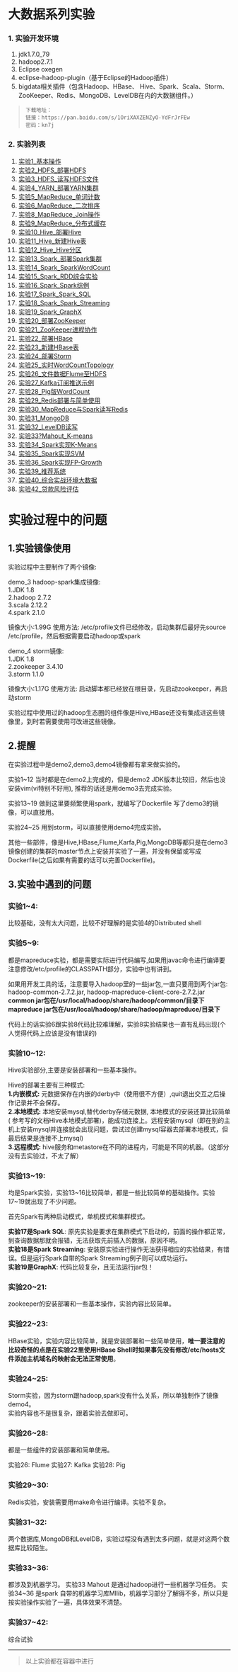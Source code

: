 ﻿# 大数据系列实验

### 1. 实验开发环境 
1. jdk1.7.0_79 
1. hadoop2.7.1 
1. Eclipse oxegen
2. eclipse-hadoop-plugin（基于Eclipse的Hadoop插件）
1. bigdata相关插件（包含Hadoop、HBase、 Hive、Spark、Scala、Storm、ZooKeeper、Redis、MongoDB、LevelDB在内的大数据组件。）
>     下载地址： 
>     链接：https://pan.baidu.com/s/1OriXAXZENZyO-YdFrJrFEw
>     密码：kn7j

### 2. 实验列表
1. [实验1_基本操作](./实验1_基本操作.md)
1. [实验2_HDFS_部署HDFS](./实验2_HDFS_部署HDFS.md)
1. [实验3_HDFS_读写HDFS文件](./实验3_HDFS_读写HDFS文件.md)
1. [实验4_YARN_部署YARN集群](./实验4_YARN_部署YARN集群.md)
1. [实验5_MapReduce_单词计数](./实验5_MapReduce_单词计数.md)
1. [实验6_MapReduce_二次排序](./实验6_MapReduce_二次排序.md)
1. [实验8_MapReduce_Join操作](./实验8_MapReduce_Join操作.md)
1. [实验9_MapReduce_分布式缓存](./实验9_MapReduce_分布式缓存.md)
1. [实验10_Hive_部署Hive](./实验10_Hive_部署Hive.md)
1. [实验11_Hive_新建Hive表](./实验11_Hive_新建Hive表.md)
1. [实验12_Hive_Hive分区](./实验12_Hive_Hive分区.md)
1. [实验13_Spark_部署Spark集群](./实验13_Spark_部署Spark集群.md)
1. [实验14_Spark_SparkWordCount](./实验14_Spark_SparkWordCount.md)
1. [实验15_Spark_RDD综合实验](./实验15_Spark_RDD综合实验.md)
1. [实验16_Spark_Spark综例](./实验16_Spark_Spark综例.md)
1. [实验17_Spark_Spark_SQL](./实验17_Spark_Spark_SQL.md)
1. [实验18_Spark_Spark_Streaming](./实验18_Spark_Spark_Streaming.md)
1. [实验19_Spark_GraphX](./实验19_Spark_GraphX.md)
1. [实验20_部署ZooKeeper](./实验20_部署ZooKeeper.md)
1. [实验21_ZooKeeper进程协作](./实验21_ZooKeeper进程协作.md)
1. [实验22_部署HBase](./实验22_部署HBase.md)
1. [实验23_新建HBase表](./实验23_新建HBase表.md)
1. [实验24_部署Storm](./实验24_部署Storm.md)
1. [实验25_实时WordCountTopology](./实验25_实时WordCountTopology.md)
1. [实验26_文件数据Flume至HDFS](./实验26_文件数据Flume至HDFS.md)
1. [实验27_Kafka订阅推送示例](./实验27_Kafka订阅推送示例.md)
1. [实验28_Pig版WordCount](./实验28_Pig版WordCount.md)
1. [实验29_Redis部署与简单使用](./实验29_Redis部署与简单使用.md)
1. [实验30_MapReduce与Spark读写Redis](./实验30_MapReduce与Spark读写Redis.md)
1. [实验31_MongoDB](./实验31_MongoDB.md)
1. [实验32_LevelDB读写](./实验32_LevelDB读写.md)
1. [实验33?Mahout_K-means](./实验33?Mahout_K-means.md)
1. [实验34_Spark实现K-Means](./实验34_Spark实现K-Means.md)
1. [实验35_Spark实现SVM](./实验35_Spark实现SVM.md)
1. [实验36_Spark实现FP-Growth](./实验36_Spark实现FP-Growth.md)
1. [实验39_推荐系统](./实验39_推荐系统.md)
1. [实验40_综合实战环境大数据](./实验40_综合实战环境大数据.md)
1. [实验42_贷款风险评估](./实验42_贷款风险评估.md)

# 实验过程中的问题
## 1.实验镜像使用
实验过程中主要制作了两个镜像:  

demo_3 hadoop-spark集成镜像:  
1.JDK 1.8  
2.hadoop 2.7.2  
3.scala 2.12.2  
4.spark 2.1.0 

镜像大小:1.99G
使用方法: /etc/profile文件已经修改，启动集群后最好先source /etc/profile，然后根据需要启动hadoop或spark  

demo_4 storm镜像:  
1.JDK 1.8  
2.zookeeper 3.4.10  
3.storm 1.1.0  

镜像大小:1.17G
使用方法: 启动脚本都已经放在根目录，先启动zookeeper，再启动storm  

实验过程中使用过的hadoop生态圈的组件像是Hive,HBase还没有集成进这些镜像里，到时若需要使用可改进这些镜像。  

## 2.提醒  
在实验过程中是demo2,demo3,demo4镜像都有拿来做实验的。  

实验1~12 当时都是在demo2上完成的，但是demo2 JDK版本比较旧，然后也没安装vim(vi特别不好用), 推荐的话还是用demo3去完成实验。  

实验13~19 做到这里要频繁使用spark，就编写了Dockerfile 写了demo3的镜像，可以直接用。  

实验24~25 用到storm，可以直接使用demo4完成实验。  

其他一些部件，像是Hive,HBase,Flume,Karfa,Pig,MongoDB等都只是在demo3镜像创建的集群的master节点上安装并实验了一遍，并没有保留或写成Dockerfile(之后如果有需要的话可以完善Dockerfile)。

## 3.实验中遇到的问题  

### **实验1~4:**   
比较基础，没有太大问题，比较不好理解的是实验4的Distributed shell  

### **实验5~9:**  
都是mapreduce实验，都是需要实际进行代码编写,如果用javac命令进行编译要注意修改/etc/profile的CLASSPATH部分，实验中也有讲到。  

如果用开发工具的话，注意要导入hadoop里的一些jar包,一直只要用到两个jar包:  
hadoop-common-2.7.2.jar, hadoop-mapreduce-client-core-2.7.2.jar  
**common jar包在/usr/local/hadoop/share/hadoop/common/目录下  
mapreduce jar包在/usr/local/hadoop/share/hadoop/mapreduce/目录下**  

代码上的话实验6跟实验8代码比较难理解，实验8实验结果也一直有乱码出现(个人觉得代码上应该是没有错误的)  

### **实验10~12:**   
Hive实验部分,主要是安装部署和一些基本操作。  

Hive的部署主要有三种模式:  
**1.内嵌模式:** 元数据保存在内嵌的derby中（使用很不方便）,quit退出交互之后操作记录并不会保存。  
**2.本地模式:** 本地安装mysql,替代derby存储元数据, 本地模式的安装还算比较简单( 参考写的文档Hive本地模式部署)，能成功连接上。远程安装mysql（即在别的主机上安装mysql并连接就会出现问题，尝试过创建mysql容器去部署本地模式，但最后结果是连接不上mysql)  
**3.远程模式:** hive服务和metastore在不同的进程内，可能是不同的机器。（这部分没有去实验过，不太了解）  

### **实验13~19:**   
均是Spark实验，实验13~16比较简单，都是一些比较简单的基础操作。实验17~19就出现了不少问题。  

首先Spark有两种启动模式，单机模式和集群模式。  

**实验17是Spark SQL**: 原先实验是要求在集群模式下启动的，前面的操作都正常，到查询数据那就会报错，无法获取先前插入的数据，原因不明。  
**实验18是Spark Streaming**: 安装原实验进行操作无法获得相应的实验结果，有错误。但是运行Spark自带的Spark Streaming例子则可以成功运行。  
**实验19是GraphX**: 代码比较复杂，且无法运行jar包！  

### **实验20~21:**  
zookeeper的安装部署和一些基本操作，实验内容比较简单。  

### **实验22~23:**  
HBase实验，实验内容比较简单，就是安装部署和一些简单使用，**唯一要注意的比较奇怪的点是在实验22里使用HBase Shell时如果事先没有修改/etc/hosts文件添加主机域名的映射会无法正常使用**。  

### **实验24~25:**  
Storm实验，因为storm跟hadoop,spark没有什么关系，所以单独制作了镜像demo4。  
实验内容也不是很复杂，跟着实验去做即可。  

### **实验26~28:**  
都是一些组件的安装部署和简单使用。  

实验26: Flume  实验27: Kafka 实验28: Pig  

### **实验29~30:**  
Redis实验，安装需要用make命令进行编译。实验不复杂。  

### **实验31~32:** 
两个数据库,MongoDB和LevelDB，实验过程没有遇到太多问题，就是对这两个数据库比较陌生。  

### **实验33~36:**  
都涉及到机器学习。
实验33 Mahout 是通过hadoop进行一些机器学习任务。 
实验34~36 是spark 自带的机器学习库Mllib，机器学习部分了解得不多，所以只是按实验操作实验了一遍，具体效果不清楚。  

### **实验37~42:**  
综合试验

----
>以上实验都在容器中进行





